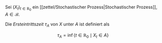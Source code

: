 Sei $(X_t)_{t \in \mathbb{R}_0}$ ein [[zettel/Stochastischer Prozess|Stochastischer Prozess]], $A \in \mathscr{B}$.

Die *Ersteintrittszeit* $\tau_A$ von $X$ unter $A$ ist definiert als

$$
	\tau_A = \inf \{ t \in \mathbb{R}_0 \mid X_t \in A \}
$$